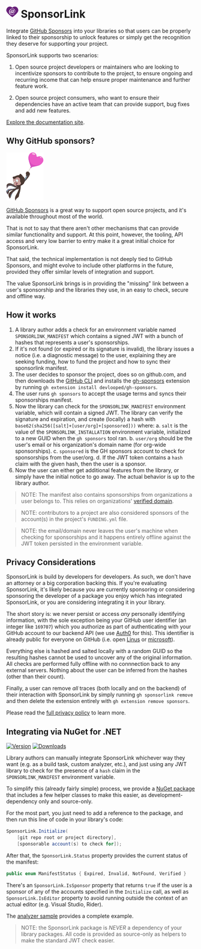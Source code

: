 # ![](https://github.com/devlooped/SponsorLink/raw/main/assets/img/sponsorlink-32.png) SponsorLink 

Integrate [GitHub Sponsors](https://github.com/sponsors) into your libraries so that 
users can be properly linked to their sponsorship to unlock features or simply get 
the recognition they deserve for supporting your project. 

SponsorLink supports two scenarios:

1. Open source project developers or maintainers who are looking to incentivize 
   sponsors to contribute to the project, to ensure ongoing and recurring income 
   that can help ensure proper maintenance and further feature work.

2. Open source project consumers, who want to ensure their dependencies have 
   an active team that can provide support, bug fixes and add new features.

[Explore the documentation site](https://www.devlooped.com/SponsorLink).

## Why GitHub sponsors?

![Octocat lifted by a sponsors heart-shaped globe](/assets/img/sponsors-mona.png)

[GitHub Sponsors](https://github.com/sponsors/) is a great way to support open 
source projects, and it's available throughout most of the world. 

That is not to say that there aren't other mechanisms that can provide similar 
functionality and support. At this point, however, the tooling, API access and 
very low barrier to entry make it a great initial choice for SponsorLink.

That said, the technical implementation is not deeply tied to GitHub Sponsors, 
and might evolve to include other platforms in the future, provided they offer 
similar levels of integration and support.

The value SponsorLink brings is in providing the "missing" link between a user's 
sponsorship and the libraries they use, in an easy to check, secure and offline 
way.

<!-- #package -->
## How it works

1. A library author adds a check for an environment variable named `SPONSORLINK_MANIFEST` 
   which contains a signed JWT with a bunch of hashes that represents a user's sponsorships.
2. If it's not found (or expired or its signature is invalid), the library issues a 
   notice (i.e. a diagnostic message) to the user, explaining they are seeking funding, 
   how to fund the project and how to sync their sponsorlink manifest.
3. The user decides to sponsor the project, does so on github.com, and then downloads 
   the [GitHub CLI](https://cli.github.com/) and installs the 
   [gh-sponsors](https://github.com/devlooped/gh-sponsors) extension by running 
   `gh extension install devlooped/gh-sponsors`.
4. The user runs `gh sponsors` to accept the usage terms and syncs their sponsorships 
   manifest.
5. Now the library can check for the `SPONSORLINK_MANIFEST` environment variable, 
   which will contain a signed JWT. The library can verify the signature and expiration, 
   and create (locally) a hash with `base62(sha256([salt]+[user/org]+[sponsored]))` 
   where:
   a. `salt` is the value of the `SPONSORLINK_INSTALLATION` environment variable, 
      initialized to a new GUID when the `gh sponsors` tool ran.
   b. `user/org` should be the user's email or his organization's domain name (for 
      org-wide sponsorships).
   c. `sponsored` is the GH sponsors account to check for sponsorships from the 
      user/org.
   d. If the JWT token contains a `hash` claim with the given hash, then the user 
      is a sponsor.
5. Now the user can either get additional features from the library, or simply have 
   the initial notice to go away. The actual behavior is up to the library author.

> NOTE: The manifest also contains sponsorships from organizations a user belongs to. 
> This relies on organizations' [verified domain](https://docs.github.com/en/organizations/managing-organization-settings/verifying-or-approving-a-domain-for-your-organization).

> NOTE: contributors to a project are also considered sponsors of the account(s) in 
> the project's `FUNDING.yml` file.

> NOTE: the email/domain never leaves the user's machine when checking for sponsorships 
> and it happens entirely offline against the JWT token persisted in the environment 
> variable.

## Privacy Considerations

SponsorLink is build by developers for developers. As such, we don't have an attorney 
or a big corporation backing this. If you're evaluating SponsorLink, it's likely because 
you are currently sponsoring or considering sponsoring the developer of a package you 
enjoy which has integrated SponsorLink, or you are considering integrating it in your 
library.

The short story is: we never persist or access *any* personally identifying information, 
with the sole exception being your GitHub user identifier (an integer like `169707`) 
which you authorize as part of authenticating with your GitHub account to our backend 
API (we use [Auth0](https://auth0.com) for this). This identifier is already public for
everyone on GitHub (i.e. open [Linus](https://api.github.com/users/torvalds)
or [microsoft](https://api.github.com/orgs/microsoft)).

Everything else is hashed and salted locally with a random GUID so the resulting hashes 
cannot be used to uncover any of the original information. All checks are performed 
fully offline with no connnection back to any external servers. Nothing about the user 
can be inferred from the hashes (other than their count).

Finally, a user can remove *all* traces (both locally and on the backend) of their 
interaction with SponsorLink by simply running `gh sponsorlink remove` and then delete 
the extension entirely with `gh extension remove sponsors`.

Please read the [full privacy policy](/privacy.md) to learn more.

<!-- #package -->

## Integrating via NuGet for .NET

[![Version](https://img.shields.io/nuget/vpre/Devlooped.SponsorLink.svg?color=royalblue)](https://www.nuget.org/packages/Devlooped.SponsorLink)
[![Downloads](https://img.shields.io/nuget/dt/Devlooped.SponsorLink.svg?color=green)](https://www.nuget.org/packages/Devlooped.SponsorLink)

Library authors can manually integrate SponsorLink whichever way they want (e.g. as 
a build task, custom analyzer, etc.), and just using any JWT library to check for 
the presence of a `hash` claim in the `SPONSORLINK_MANIFEST` environment variable.

To simplify this (already fairly simple) process, we provide a 
[NuGet package](https://www.nuget.org/packages/Devlooped.SponsorLink) that includes 
a few helper classes to make this easier, as development-dependency only and source-only.

For the most part, you just need to add a reference to the package, and then run this 
line of code in your library's code:

```csharp
SponsorLink.Initialize(
    [git repo root or project directory],
    [sponsorable account(s) to check for]);
```

After that, the `SponsorLink.Status` property provides the current status of the 
manifest: 

```csharp
public enum ManifestStatus { Expired, Invalid, NotFound, Verified }
```

There's an `SponsorLink.IsSponsor` property that returns `true` if the user is a 
sponsor of any of the accounts specified in the `Initialize` call, as well as 
`SponsorLink.IsEditor` property to avoid running outside the context of an actual 
editor (e.g. Visual Studio, Rider).

The [analyzer sample](/samples/dotnet/Analyzer) provides a complete example.

> NOTE: the SponsorLink package is *NEVER* a dependency of your library packages.
> All code is provided as source-only as helpers to make the standard JWT check easier.

